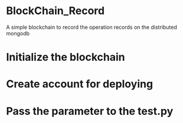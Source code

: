 # BlockChain_Record
A simple blockchain to record the operation records on the distributed mongodb

# Initialize the blockchain 

# Create account for deploying


# Pass the parameter to the test.py
